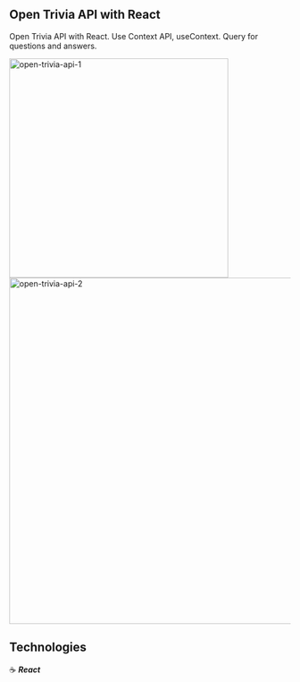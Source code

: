 ## Open Trivia API with React

Open Trivia API with React. Use Context API, useContext. Query for questions and answers.

<img width="392" alt="open-trivia-api-1" src="https://user-images.githubusercontent.com/43181662/165173495-a6dd986e-1171-463c-b510-72d7f6ef282a.png">

<img width="619" alt="open-trivia-api-2" src="https://user-images.githubusercontent.com/43181662/165173528-561d02dc-ee32-4ff7-bbf0-e48f08fd5346.png">

## Technologies

:coffee: **_React_**
